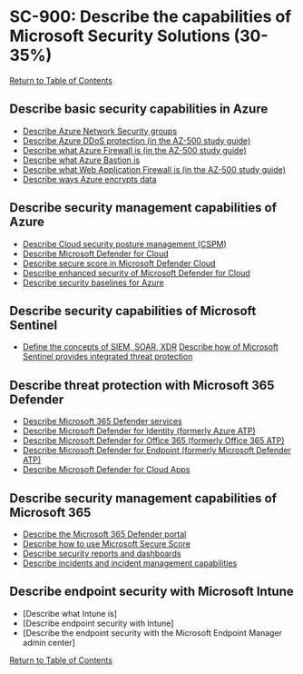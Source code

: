 # SC-900: Describe the capabilities of Microsoft Security Solutions (30-35%)

[Return to Table of Contents](../README.md)

## Describe basic security capabilities in Azure
* [Describe Azure Network Security groups](11-Describe%20Azure%20Network%20Security%20groups.md)
* [Describe Azure DDoS protection (in the AZ-500 study guide)](https://github.com/JonThomas/Azure-AZ-500-Study-Guide/blob/master/2-Implement%20platform%20protection/19-Implement%20DDoS%20protection.md)
* [Describe what Azure Firewall is (in the AZ-500 study guide)](https://github.com/JonThomas/Azure-AZ-500-Study-Guide/blob/master/2-Implement%20platform%20protection/12-Create%20and%20configure%20Azure%20Firewall.md)
* [Describe what Azure Bastion is](14-Describe%20what%20Azure%20Bastion%20is.md)
* [Describe what Web Application Firewall is (in the AZ-500 study guide)](https://github.com/JonThomas/Azure-AZ-500-Study-Guide/blob/master/2-Implement%20platform%20protection/15-Create%20and%20configure%20a%20Web%20Application%20Firewall%20(WAF).md)
* [Describe ways Azure encrypts data](16-Describe-ways-Azure-encrypts-data.md)
## Describe security management capabilities of Azure
* [Describe Cloud security posture management (CSPM)](21-Describe-Cloud-security-posture-management-(CSPM).md)
* [Describe Microsoft Defender for Cloud](22-Describe-Microsoft-Defender-for-Cloud.md)
* [Describe secure score in Microsoft Defender Cloud](23-Describe-secure-score-in-Microsoft-Defender-Cloud.md)
* [Describe enhanced security of Microsoft Defender for Cloud](24-Describe-enhanced-security-of-Microsoft-Defender-for-Cloud.md)
* [Describe security baselines for Azure](25-Describe-security-baselines-for-Azure.md)
## Describe security capabilities of Microsoft Sentinel
* [Define the concepts of SIEM, SOAR, XDR](31-Define-the-concepts-of-SIEM-SOAR-XDR.md) [Describe how of Microsoft Sentinel provides integrated threat protection](32-Describe-how-of-Microsoft-Sentinel-provides-integrated-threat-protection.md)
## Describe threat protection with Microsoft 365 Defender
* [Describe Microsoft 365 Defender services](41-Describe-Microsoft-365-Defender-services.md)
* [Describe Microsoft Defender for Identity (formerly Azure ATP)](42-Describe-Microsoft-Defender-for-Identity.md)
* [Describe Microsoft Defender for Office 365 (formerly Office 365 ATP)](43-Describe-Microsoft-Defender-for-Office-365.md)
* [Describe Microsoft Defender for Endpoint (formerly Microsoft Defender ATP)](44-Describe-Microsoft-Defender-for-Endpoint.md)
* [Describe Microsoft Defender for Cloud Apps](45-Describe-Microsoft-Defender-for-Cloud-Apps.md)
## Describe security management capabilities of Microsoft 365
* [Describe the Microsoft 365 Defender portal](51-Describe-the-Microsoft-365-Defender-portal.md)
* [Describe how to use Microsoft Secure Score](52-Describe-how-to-use-Microsoft-Secure-Score.md)
* [Describe security reports and dashboards](53-Describe-security-reports-and-dashboards.md)
* [Describe incidents and incident management capabilities](54-Describe-incidents-and-incident-management-capabilities.md)
## Describe endpoint security with Microsoft Intune
* [Describe what Intune is]
* [Describe endpoint security with Intune]
* [Describe the endpoint security with the Microsoft Endpoint Manager admin center]

[Return to Table of Contents](../README.md)